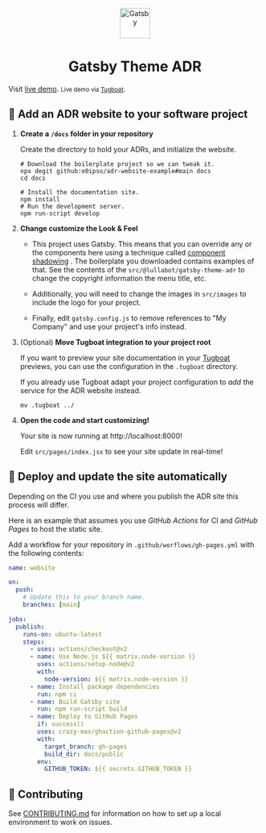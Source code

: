 <p align="center">
  <a href="https://www.gatsbyjs.com/?utm_source=starter&utm_medium=readme&utm_campaign=minimal-starter">
    <img alt="Gatsby" src="https://www.gatsbyjs.com/Gatsby-Monogram.svg" width="60" />
  </a>
</p>
<h1 align="center">
  Gatsby Theme ADR
</h1>

Visit [live demo](https://main-6tkhgrnroe6hhbnhw96k7zaeo8qu1pem.tugboat.qa/). <small>Live demo via <a href="https://main-6tkhgrnroe6hhbnhw96k7zaeo8qu1pem.tugboat.qa/">Tugboat</a></small>.

## 🚀 Add an ADR website to your software project

1. **Create a `/docs` folder in your repository**

   Create the directory to hold your ADRs, and initialize the website.

   ```shell
   # Download the boilerplate project so we can tweak it.
   npx degit github:e0ipso/adr-website-example#main docs
   cd docs

   # Install the documentation site.
   npm install
   # Run the development server.
   npm run-script develop
   ```

2. **Change customize the Look & Feel**

   - This project uses Gatsby. This means that you can override any or the
     components here using a technique
     called [component shadowing](https://www.gatsbyjs.com/blog/2019-04-29-component-shadowing/)
     . The boilerplate you downloaded contains examples of that. See the
     contents of the `src/@lullabot/gatsby-theme-adr` to change the copyright
     information the menu title, etc.

   - Additionally, you will need to change the images in `src/images` to
     include the logo for your project.

   - Finally, edit `gatsby.config.js` to remove references to "My Company" and
     use your project's info instead.

3. (Optional) **Move Tugboat integration to your project root**

   If you want to preview your site documentation in
   your [Tugboat](https://tugboat.qa)
   previews, you can use the configuration in the `.tugboat` directory.

   If you already use Tugboat adapt your project configuration to _add_ the
   service for the ADR website instead.

   ```shell
   mv .tugboat ../
   ```

4. **Open the code and start customizing!**

   Your site is now running at http://localhost:8000!

   Edit `src/pages/index.jsx` to see your site update in real-time!

## 💠 Deploy and update the site automatically

Depending on the CI you use and where you publish the ADR site this process will
differ.

Here is an example that assumes you use _GitHub Actions_ for CI and _GitHub Pages_ to host the static site.

Add a workflow for your repository in `.github/worflows/gh-pages.yml` with the
following contents:

```yaml
name: website

on:
  push:
    # Update this to your branch name.
    branches: [main]

jobs:
  publish:
    runs-on: ubuntu-latest
    steps:
      - uses: actions/checkout@v2
      - name: Use Node.js ${{ matrix.node-version }}
        uses: actions/setup-node@v2
        with:
          node-version: ${{ matrix.node-version }}
      - name: Install package dependencies
        run: npm ci
      - name: Build Gatsby site
        run: npm run-script build
      - name: Deploy to GitHub Pages
        if: success()
        uses: crazy-max/ghaction-github-pages@v2
        with:
          target_branch: gh-pages
          build_dir: docs/public
        env:
          GITHUB_TOKEN: ${{ secrets.GITHUB_TOKEN }}
```

## 🔄 Contributing

See [CONTRIBUTING.md](./CONTRIBUTING.md) for information on how to set up a local environment to work on issues.